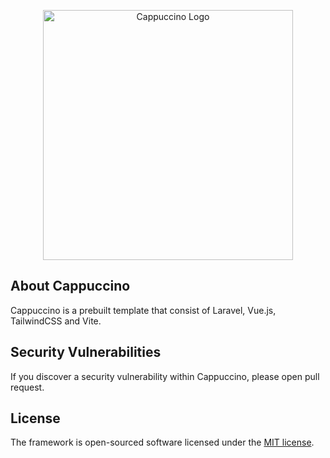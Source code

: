 <p align="center"><a href="https://kebal.xyz/apps/cappuccino" target="_blank"><img src="https://raw.githubusercontent.com/miqbalhakim/cappuccino/8680954b0a7a5ddbee8c6157803bd129b7dfa35f/public/assets/img/cappuccino.svg" width="400" alt="Cappuccino Logo"></a></p>

## About Cappuccino
Cappuccino is a prebuilt template that consist of Laravel, Vue.js, TailwindCSS and Vite.

## Security Vulnerabilities
If you discover a security vulnerability within Cappuccino, please open pull request.

## License
The framework is open-sourced software licensed under the [MIT license](https://opensource.org/licenses/MIT).